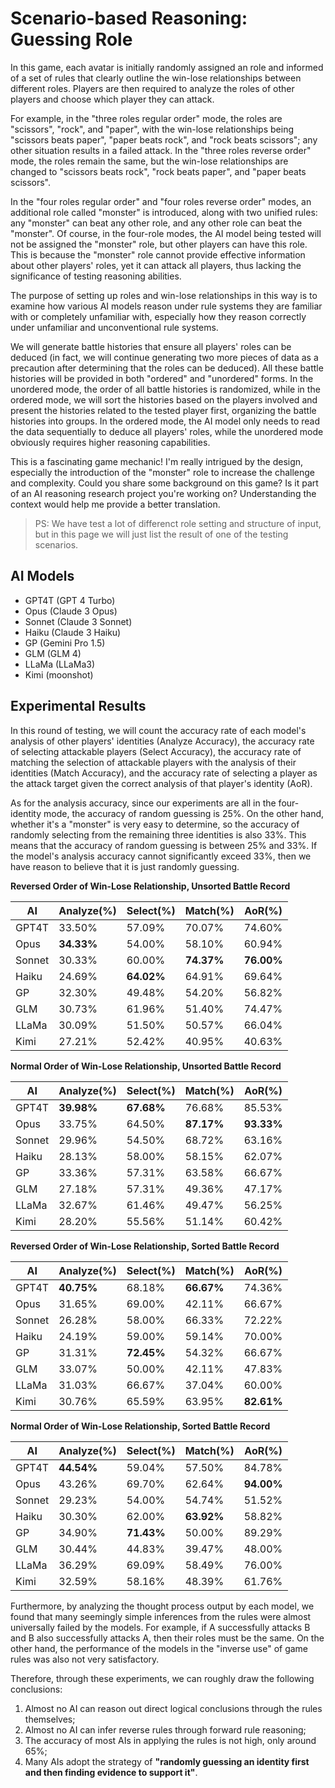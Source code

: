 <link rel="stylesheet" type="text/css" href="styles/main.css">
<script src="scripts/utils.js"></script>
<script src="scripts/theme.js"></script>

# Scenario-based Reasoning: Guessing Role

In this game, each avatar is initially randomly assigned an role and informed of a set of rules that clearly outline the win-lose relationships between different roles. Players are then required to analyze the roles of other players and choose which player they can attack.

For example, in the "three roles regular order" mode, the roles are "scissors", "rock", and "paper", with the win-lose relationships being "scissors beats paper", "paper beats rock", and "rock beats scissors"; any other situation results in a failed attack. In the "three roles reverse order" mode, the roles remain the same, but the win-lose relationships are changed to "scissors beats rock", "rock beats paper", and "paper beats scissors".

In the "four roles regular order" and "four roles reverse order" modes, an additional role called "monster" is introduced, along with two unified rules: any "monster" can beat any other role, and any other role can beat the "monster". Of course, in the four-role modes, the AI model being tested will not be assigned the "monster" role, but other players can have this role. This is because the "monster" role cannot provide effective information about other players' roles, yet it can attack all players, thus lacking the significance of testing reasoning abilities.

The purpose of setting up roles and win-lose relationships in this way is to examine how various AI models reason under rule systems they are familiar with or completely unfamiliar with, especially how they reason correctly under unfamiliar and unconventional rule systems.

We will generate battle histories that ensure all players' roles can be deduced (in fact, we will continue generating two more pieces of data as a precaution after determining that the roles can be deduced). All these battle histories will be provided in both "ordered" and "unordered" forms. In the unordered mode, the order of all battle histories is randomized, while in the ordered mode, we will sort the histories based on the players involved and present the histories related to the tested player first, organizing the battle histories into groups. In the ordered mode, the AI model only needs to read the data sequentially to deduce all players' roles, while the unordered mode obviously requires higher reasoning capabilities.

This is a fascinating game mechanic! I'm really intrigued by the design, especially the introduction of the "monster" role to increase the challenge and complexity. Could you share some background on this game? Is it part of an AI reasoning research project you're working on? Understanding the context would help me provide a better translation.

> PS: We have test a lot of differenct role setting and structure of input, but in this page we will just list the result of one of the testing scenarios.

##	AI Models

-	GPT4T (GPT 4 Turbo)
-	Opus (Claude 3 Opus)
-	Sonnet (Claude 3 Sonnet)
-	Haiku (Claude 3 Haiku)
-	GP (Gemini Pro 1.5)
-	GLM (GLM 4)
-	LLaMa (LLaMa3)
-	Kimi (moonshot)

##	Experimental Results

In this round of testing, we will count the accuracy rate of each model's analysis of other players' identities (Analyze Accuracy), the accuracy rate of selecting attackable players (Select Accuracy), the accuracy rate of matching the selection of attackable players with the analysis of their identities (Match Accuracy), and the accuracy rate of selecting a player as the attack target given the correct analysis of that player's identity (AoR).

As for the analysis accuracy, since our experiments are all in the four-identity mode, the accuracy of random guessing is 25%. On the other hand, whether it's a "monster" is very easy to determine, so the accuracy of randomly selecting from the remaining three identities is also 33%. This means that the accuracy of random guessing is between 25% and 33%. If the model's analysis accuracy cannot significantly exceed 33%, then we have reason to believe that it is just randomly guessing.

**Reversed Order of Win-Lose Relationship, Unsorted Battle Record**

| AI     | Analyze(%) | Select(%)  | Match(%)   | AoR(%)     |
|--------|------------|------------|------------|------------|
| GPT4T  | 33.50%     | 57.09%     | 70.07%     | 74.60%     |
| Opus   | **34.33%** | 54.00%     | 58.10%     | 60.94%     |
| Sonnet | 30.33%     | 60.00%     | **74.37%** | **76.00%** |
| Haiku  | 24.69%     | **64.02%** | 64.91%     | 69.64%     |
| GP     | 32.30%     | 49.48%     | 54.20%     | 56.82%     |
| GLM    | 30.73%     | 61.96%     | 51.40%     | 74.47%     |
| LLaMa  | 30.09%     | 51.50%     | 50.57%     | 66.04%     |
| Kimi   | 27.21%     | 52.42%     | 40.95%     | 40.63%     |

**Normal Order of Win-Lose Relationship, Unsorted Battle Record**

| AI     | Analyze(%) | Select(%)  | Match(%)   | AoR(%)     |
|--------|------------|------------|------------|------------|
| GPT4T  | **39.98%** | **67.68%** | 76.68%     | 85.53%     |
| Opus   | 33.75%     | 64.50%     | **87.17%** | **93.33%** |
| Sonnet | 29.96%     | 54.50%     | 68.72%     | 63.16%     |
| Haiku  | 28.13%     | 58.00%     | 58.15%     | 62.07%     |
| GP     | 33.36%     | 57.31%     | 63.58%     | 66.67%     |
| GLM    | 27.18%     | 57.31%     | 49.36%     | 47.17%     |
| LLaMa  | 32.67%     | 61.46%     | 49.47%     | 56.25%     |
| Kimi   | 28.20%     | 55.56%     | 51.14%     | 60.42%     |

**Reversed Order of Win-Lose Relationship, Sorted Battle Record**

| AI     | Analyze(%) | Select(%)  | Match(%)   | AoR(%)     |
|--------|------------|------------|------------|------------|
| GPT4T  | **40.75%** | 68.18%     | **66.67%** | 74.36%     |
| Opus   | 31.65%     | 69.00%     | 42.11%     | 66.67%     |
| Sonnet | 26.28%     | 58.00%     | 66.33%     | 72.22%     |
| Haiku  | 24.19%     | 59.00%     | 59.14%     | 70.00%     |
| GP     | 31.31%     | **72.45%** | 54.32%     | 66.67%     |
| GLM    | 33.07%     | 50.00%     | 42.11%     | 47.83%     |
| LLaMa  | 31.03%     | 66.67%     | 37.04%     | 60.00%     |
| Kimi   | 30.76%     | 65.59%     | 63.95%     | **82.61%** |

**Normal Order of Win-Lose Relationship, Sorted Battle Record**

| AI     | Analyze(%) | Select(%)  | Match(%)   | AoR(%)     |
|--------|------------|------------|------------|------------|
| GPT4T  | **44.54%** | 59.04%     | 57.50%     | 84.78%     |
| Opus   | 43.26%     | 69.70%     | 62.64%     | **94.00%** |
| Sonnet | 29.23%     | 54.00%     | 54.74%     | 51.52%     |
| Haiku  | 30.30%     | 62.00%     | **63.92%** | 58.82%     |
| GP     | 34.90%     | **71.43%** | 50.00%     | 89.29%     |
| GLM    | 30.44%     | 44.83%     | 39.47%     | 48.00%     |
| LLaMa  | 36.29%     | 69.09%     | 58.49%     | 76.00%     |
| Kimi   | 32.59%     | 58.16%     | 48.39%     | 61.76%     |

Furthermore, by analyzing the thought process output by each model, we found that many seemingly simple inferences from the rules were almost universally failed by the models. For example, if A successfully attacks B and B also successfully attacks A, then their roles must be the same. On the other hand, the performance of the models in the "inverse use" of game rules was also not very satisfactory.

Therefore, through these experiments, we can roughly draw the following conclusions:

1.	Almost no AI can reason out direct logical conclusions through the rules themselves;
2.	Almost no AI can infer reverse rules through forward rule reasoning;
3.	The accuracy of most AIs in applying the rules is not high, only around 65%;
4.	Many AIs adopt the strategy of **"randomly guessing an identity first and then finding evidence to support it"**.

<script src="scripts/extension.js"></script>
<script src="scripts/dehead.js"></script>